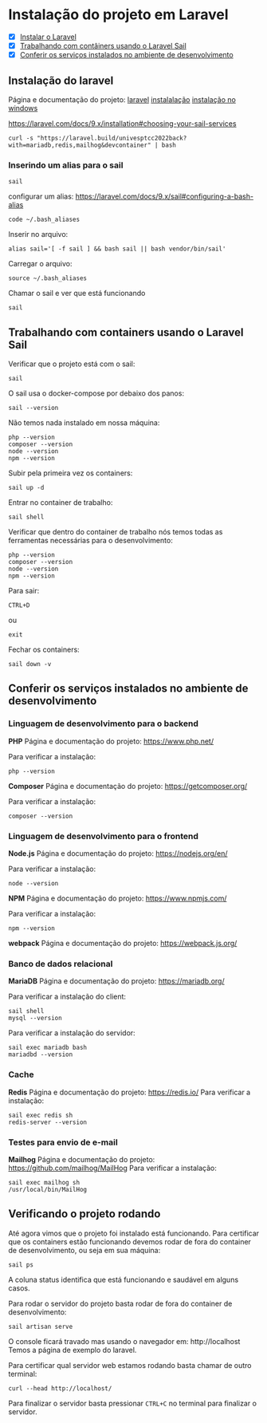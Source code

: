 # Instalação do projeto em Laravel

- [x] [Instalar o Laravel](#instalação-do-laravel)
- [x] [Trabalhando com contâiners usando o Laravel Sail](#trabalhando-com-containers-usando-o-laravel-sail)
- [x] [Conferir os serviços instalados no ambiente de desenvolvimento](conferir-os-serviços-instalados-no-ambiente-de-desenvolvimento)
## Instalação do laravel
Página e documentação do projeto:
[laravel](https://laravel.com/)
[instalalação](https://laravel.com/docs/9.x/installation)
[instalação no windows](https://laravel.com/docs/9.x/installation#getting-started-on-windows)

https://laravel.com/docs/9.x/installation#choosing-your-sail-services

```
curl -s "https://laravel.build/univesptcc2022back?with=mariadb,redis,mailhog&devcontainer" | bash

```

### Inserindo um alias para o sail
```
sail
```
configurar um alias:
https://laravel.com/docs/9.x/sail#configuring-a-bash-alias
```
code ~/.bash_aliases
```
Inserir no arquivo:
```
alias sail='[ -f sail ] && bash sail || bash vendor/bin/sail'
```
Carregar o arquivo:
```
source ~/.bash_aliases
```
Chamar o sail e ver que está funcionando
```
sail
```

## Trabalhando com containers usando o Laravel Sail

Verificar que o projeto está com o sail:
```
sail
```
O sail usa o docker-compose por debaixo dos panos:
```
sail --version
```
Não temos nada instalado em nossa máquina:

```
php --version
composer --version
node --version
npm --version
```

Subir pela primeira vez os containers:
```
sail up -d
```
Entrar no container de trabalho:
```
sail shell
```
Verificar que dentro do container de trabalho nós temos todas as ferramentas necessárias para o desenvolvimento:
```
php --version
composer --version
node --version
npm --version
```
Para sair:
```
CTRL+D
```
ou
```
exit
```

Fechar os containers:
```
sail down -v
```

## Conferir os serviços instalados no ambiente de desenvolvimento

### Linguagem de desenvolvimento para o backend
**PHP**
Página e documentação do projeto:
https://www.php.net/

Para verificar a instalação:
```
php --version
```
**Composer**
Página e documentação do projeto:
https://getcomposer.org/

Para verificar a instalação:
```
composer --version
```
### Linguagem de desenvolvimento para o frontend
**Node.js**
Página e documentação do projeto:
https://nodejs.org/en/

Para verificar a instalação:
```
node --version
```
**NPM**
Página e documentação do projeto:
https://www.npmjs.com/

Para verificar a instalação:
```
npm --version
```
**webpack**
Página e documentação do projeto:
https://webpack.js.org/

### Banco de dados relacional
**MariaDB**
Página e documentação do projeto:
https://mariadb.org/

Para verificar a instalação do client:
```
sail shell
mysql --version
```
Para verificar a instalação do servidor:
```
sail exec mariadb bash
mariadbd --version
```
### Cache
**Redis**
Página e documentação do projeto:
https://redis.io/
Para verificar a instalação:
```
sail exec redis sh
redis-server --version
```
### Testes para envio de e-mail
**Mailhog**
Página e documentação do projeto:
https://github.com/mailhog/MailHog
Para verificar a instalação:
```
sail exec mailhog sh
/usr/local/bin/MailHog
```

## Verificando o projeto rodando
Até agora vimos que o projeto foi instalado está funcionando.
Para certificar que os containers estão funcionando devemos rodar de fora do container de desenvolvimento, ou seja em sua máquina:
```
sail ps
```

A coluna status identifica que está funcionando e saudável em alguns casos.

Para rodar o servidor do projeto basta rodar de fora do container de desenvolvimento:
```
sail artisan serve
```
O console ficará travado mas usando o navegador em:
http://localhost
Temos a página de exemplo do laravel.

Para certificar qual servidor web estamos rodando basta chamar de outro terminal:

```
curl --head http://localhost/
```
Para finalizar o servidor basta pressionar ```CTRL+C``` no terminal para finalizar o servidor.
